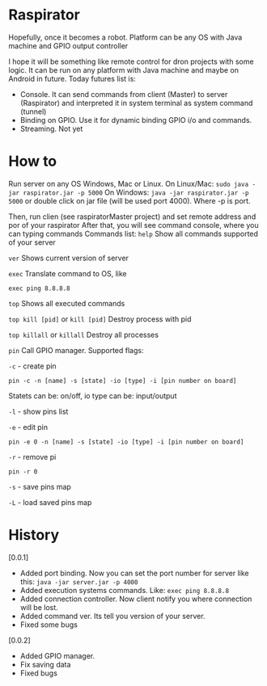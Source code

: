 # Raspirator
Hopefully, once it becomes a robot. Platform can be any OS with Java machine and GPIO output controller


I hope it will be something like remote control for dron projects with some logic.
It can be run on any platform with Java machine and maybe on Android in future.
Today futures list is:

- Console. It can send commands from client (Master) to server (Raspirator) and interpreted it in system terminal as system command (tunnel)
- Binding on GPIO. Use it for dynamic binding GPIO i/o and commands.
- Streaming. Not yet

# How to

Run server on any OS Windows, Mac or Linux.
On Linux/Mac:
`sudo java -jar raspirator.jar -p 5000`
On Windows:
`java -jar raspirator.jar -p 5000`
or double click on jar file (will be used port 4000).
Where -p is port.

Then, run clien (see raspiratorMaster project) and set remote address and por of your raspirator
After that, you will see command console, where you can typing commands
Commands list:
`help` Show all commands supported of your server

`ver` Shows current version of server

`exec` Translate command to OS, like

`exec ping 8.8.8.8`

`top` Shows all executed commands

`top kill [pid]` or `kill [pid]` Destroy process with pid

`top killall` or `killall` Destroy all processes

`pin` Call GPIO manager. Supported flags:

  `-c` - create pin
  
  `pin -c -n [name] -s [state] -io [type] -i [pin number on board]`
  
  Statets can be: on/off, io type can be: input/output
  
  `-l` - show pins list
  
  `-e` - edit pin
  
  `pin -e 0 -n [name] -s [state] -io [type] -i [pin number on board]`
  
  `-r` - remove pi
  
  `pin -r 0`
  
  `-s` - save pins map
  
  `-L` - load saved pins map

# History

[0.0.1]
+ Added port binding. Now you can set the port number for server like this:
`java -jar server.jar -p 4000`
+ Added execution systems commands. Like:
`exec ping 8.8.8.8`
+ Added connection controller. Now client notify you where connection will be lost.
+ Added command ver. Its tell you version of your server.
+ Fixed some bugs

[0.0.2]
+ Added GPIO manager.
+ Fix saving data
+ Fixed bugs
